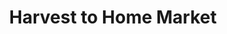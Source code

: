 ---
title: "Harvest to Home Market"
url: /lloydminster/harvest-to-home-market/
shop: variety store
---